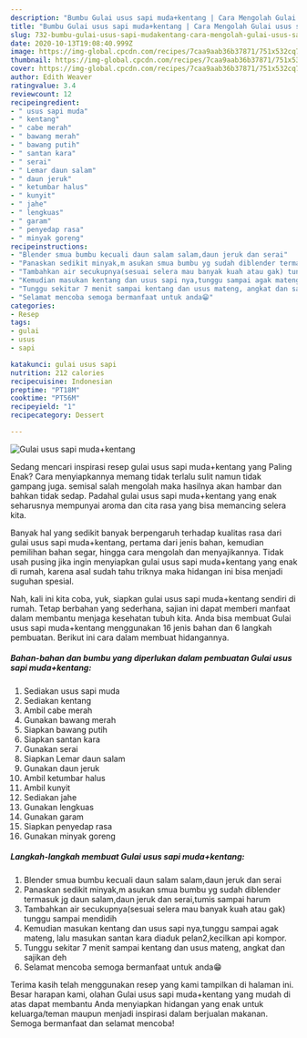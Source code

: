 ```yaml
---
description: "Bumbu Gulai usus sapi muda+kentang | Cara Mengolah Gulai usus sapi muda+kentang Yang Sedap"
title: "Bumbu Gulai usus sapi muda+kentang | Cara Mengolah Gulai usus sapi muda+kentang Yang Sedap"
slug: 732-bumbu-gulai-usus-sapi-mudakentang-cara-mengolah-gulai-usus-sapi-mudakentang-yang-sedap
date: 2020-10-13T19:08:40.999Z
image: https://img-global.cpcdn.com/recipes/7caa9aab36b37871/751x532cq70/gulai-usus-sapi-mudakentang-foto-resep-utama.jpg
thumbnail: https://img-global.cpcdn.com/recipes/7caa9aab36b37871/751x532cq70/gulai-usus-sapi-mudakentang-foto-resep-utama.jpg
cover: https://img-global.cpcdn.com/recipes/7caa9aab36b37871/751x532cq70/gulai-usus-sapi-mudakentang-foto-resep-utama.jpg
author: Edith Weaver
ratingvalue: 3.4
reviewcount: 12
recipeingredient:
- " usus sapi muda"
- " kentang"
- " cabe merah"
- " bawang merah"
- " bawang putih"
- " santan kara"
- " serai"
- " Lemar daun salam"
- " daun jeruk"
- " ketumbar halus"
- " kunyit"
- " jahe"
- " lengkuas"
- " garam"
- " penyedap rasa"
- " minyak goreng"
recipeinstructions:
- "Blender smua bumbu kecuali daun salam salam,daun jeruk dan serai"
- "Panaskan sedikit minyak,m asukan smua bumbu yg sudah diblender termasuk jg daun salam,daun jeruk dan serai,tumis sampai harum"
- "Tambahkan air secukupnya(sesuai selera mau banyak kuah atau gak) tunggu sampai mendidih"
- "Kemudian masukan kentang dan usus sapi nya,tunggu sampai agak mateng, lalu masukan santan kara diaduk pelan2,kecilkan api kompor."
- "Tunggu sekitar 7 menit sampai kentang dan usus mateng, angkat dan sajikan deh"
- "Selamat mencoba semoga bermanfaat untuk anda😁"
categories:
- Resep
tags:
- gulai
- usus
- sapi

katakunci: gulai usus sapi 
nutrition: 212 calories
recipecuisine: Indonesian
preptime: "PT18M"
cooktime: "PT56M"
recipeyield: "1"
recipecategory: Dessert

---
```



![Gulai usus sapi muda+kentang](https://img-global.cpcdn.com/recipes/7caa9aab36b37871/751x532cq70/gulai-usus-sapi-mudakentang-foto-resep-utama.jpg)

Sedang mencari inspirasi resep gulai usus sapi muda+kentang yang Paling Enak? Cara menyiapkannya memang tidak terlalu sulit namun tidak gampang juga. semisal salah mengolah maka hasilnya akan hambar dan bahkan tidak sedap. Padahal gulai usus sapi muda+kentang yang enak seharusnya mempunyai aroma dan cita rasa yang bisa memancing selera kita.

Banyak hal yang sedikit banyak berpengaruh terhadap kualitas rasa dari gulai usus sapi muda+kentang, pertama dari jenis bahan, kemudian pemilihan bahan segar, hingga cara mengolah dan menyajikannya. Tidak usah pusing jika ingin menyiapkan gulai usus sapi muda+kentang yang enak di rumah, karena asal sudah tahu triknya maka hidangan ini bisa menjadi suguhan spesial.




Nah, kali ini kita coba, yuk, siapkan gulai usus sapi muda+kentang sendiri di rumah. Tetap berbahan yang sederhana, sajian ini dapat memberi manfaat dalam membantu menjaga kesehatan tubuh kita. Anda bisa membuat Gulai usus sapi muda+kentang menggunakan 16 jenis bahan dan 6 langkah pembuatan. Berikut ini cara dalam membuat hidangannya.

<!--inarticleads1-->

##### Bahan-bahan dan bumbu yang diperlukan dalam pembuatan Gulai usus sapi muda+kentang:

1. Sediakan  usus sapi muda
1. Sediakan  kentang
1. Ambil  cabe merah
1. Gunakan  bawang merah
1. Siapkan  bawang putih
1. Siapkan  santan kara
1. Gunakan  serai
1. Siapkan  Lemar daun salam
1. Gunakan  daun jeruk
1. Ambil  ketumbar halus
1. Ambil  kunyit
1. Sediakan  jahe
1. Gunakan  lengkuas
1. Gunakan  garam
1. Siapkan  penyedap rasa
1. Gunakan  minyak goreng




<!--inarticleads2-->

##### Langkah-langkah membuat Gulai usus sapi muda+kentang:

1. Blender smua bumbu kecuali daun salam salam,daun jeruk dan serai
1. Panaskan sedikit minyak,m asukan smua bumbu yg sudah diblender termasuk jg daun salam,daun jeruk dan serai,tumis sampai harum
1. Tambahkan air secukupnya(sesuai selera mau banyak kuah atau gak) tunggu sampai mendidih
1. Kemudian masukan kentang dan usus sapi nya,tunggu sampai agak mateng, lalu masukan santan kara diaduk pelan2,kecilkan api kompor.
1. Tunggu sekitar 7 menit sampai kentang dan usus mateng, angkat dan sajikan deh
1. Selamat mencoba semoga bermanfaat untuk anda😁




Terima kasih telah menggunakan resep yang kami tampilkan di halaman ini. Besar harapan kami, olahan Gulai usus sapi muda+kentang yang mudah di atas dapat membantu Anda menyiapkan hidangan yang enak untuk keluarga/teman maupun menjadi inspirasi dalam berjualan makanan. Semoga bermanfaat dan selamat mencoba!
